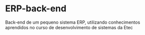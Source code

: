 # ERP-back-end
Back-end de um pequeno sistema ERP, utilizando conhecimentos aprendidos no curso de desenvolvimento de sistemas da Etec
